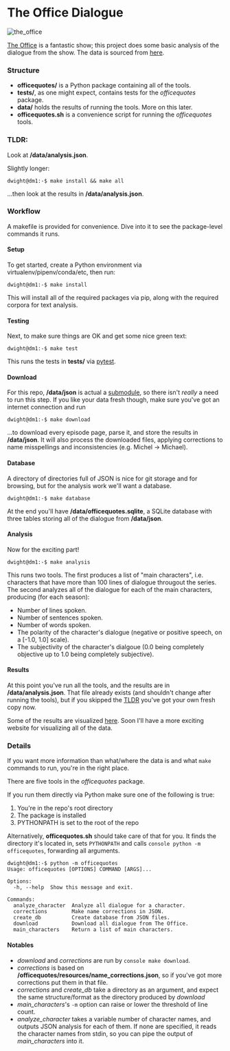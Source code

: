 # The Office Dialogue

![the_office](https://i.ytimg.com/vi/8GxqvnQyaxs/maxresdefault.jpg)

[The Office](https://www.imdb.com/title/tt0386676/) is a fantastic show; 
this project does some basic analysis of the dialogue from the show.
The data is sourced from [here](http://officequotes.net/).


### Structure

- **officequotes/** is a Python package containing all of the tools.
- **tests/**, as one might expect, contains tests for the *officequotes* package.
- **data/** holds the results of running the tools. More on this later.
- **officequotes.sh** is a convenience script for running the *officequotes* tools.


### TLDR:
Look at **/data/analysis.json**. 

Slightly longer:

```console
dwight@dm1:-$ make install && make all
```

...then look at the results in **/data/analysis.json**.


### Workflow
A makefile is provided for convenience. Dive into it to see the package-level commands it runs.


#### Setup
To get started, create a Python environment via virtualenv/pipenv/conda/etc, then run:

```console
dwight@dm1:-$ make install
```

This will install all of the required packages via pip, along with the required corpora for text analysis.


#### Testing
Next, to make sure things are OK and get some nice green text:

```console
dwight@dm1:-$ make test
```

This runs the tests in **tests/** via [pytest](https://docs.pytest.org/en/latest/).


#### Download
For this repo, **/data/json** is actual a [submodule](https://github.com/zengineering/the-office), so there isn't *really* a need to run this step.
If you like your data fresh though, make sure you've got an internet connection and run

```console
dwight@dm1:-$ make download
```

...to download every episode page, parse it, and store the results in **/data/json**.
It will also process the downloaded files, applying corrections to name misspellings and inconsistencies (e.g. Michel -> Michael).


#### Database

A directory of directories full of JSON is nice for git storage and for browsing, but for the analysis work we'll want a database.

```console
dwight@dm1:-$ make database
```

At the end you'll have **/data/officequotes.sqlite**, a SQLite database with three tables storing all of the dialogue from **/data/json**.


#### Analysis

Now for the exciting part!

```console
dwight@dm1:-$ make analysis
```

This runs two tools.
The first produces a list of "main characters", i.e. characters that have more than 100 lines of dialogue througout the series.
The second analyzes all of the dialogue for each of the main characters, producing (for each season): 
- Number of lines spoken.
- Number of sentences spoken.
- Number of words spoken.
- The polarity of the character's dialogue (negative or positive speech, on a [-1.0, 1.0] scale).
- The subjectivity of the character's dialgoue (0.0 being completely objective up to 1.0 being completely subjective).


#### Results 

At this point you've run all the tools, and the results are in **/data/analysis.json**.
That file already exists (and shouldn't change after running the tools), but if you skipped the [TLDR](https://github.com/zengineering/the-office-dialogue/blob/master/README.md#tldr) you've got your own fresh copy now.

Some of the results are visualized [here](https://zengineering.github.io/2018/06/04/the-office-dialogue.html).
Soon I'll have a more exciting website for visualizing all of the data.


### Details

If you want more information than what/where the data is and what ```make``` commands to run, you're in the right place.

There are five tools in the *officequotes* package. 

If you run them directly via Python make sure one of the following is true: 
1. You're in the repo's root directory
2. The package is installed
3. PYTHONPATH is set to the root of the repo

Alternatively, **officequotes.sh** should take care of that for you.
It finds the directory it's located in, sets ```PYTHONPATH``` and calls ```console python -m officequotes```, forwarding all arguments.


```console
dwight@dm1:-$ python -m officequotes
Usage: officequotes [OPTIONS] COMMAND [ARGS]...

Options:
  -h, --help  Show this message and exit.

Commands:
  analyze_character  Analyze all dialogue for a character.
  corrections        Make name corrections in JSON.
  create_db          Create database from JSON files.
  download           Download all dialogue from The Office.
  main_characters    Return a list of main characters.
```

#### Notables
- *download* and *corrections* are run by ```console make download```.
- *corrections* is based on **/officequotes/resources/name_corrections.json**, so if you've got more corrections put them in that file.
- *corrections* and *create_db* take a directory as an argument, and expect the same structure/format as the directory produced by *download*
- *main_characters*'s ```-m``` option can raise or lower the threshold of line count.
- *analyze_character* takes a variable number of character names, and outputs JSON analysis for each of them. If none are specified, it reads the character names from stdin, so you can pipe the output of *main_characters* into it.

